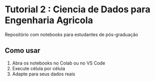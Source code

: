# Tutorial 2 : Ciencia de Dados para Engenharia Agricola

Repositório com notebooks para estudantes de pós-graduação

## Como usar
1. Abra os notebooks no Colab ou no VS Code
2. Execute célula por célula
3. Adapte para seus dados reais

